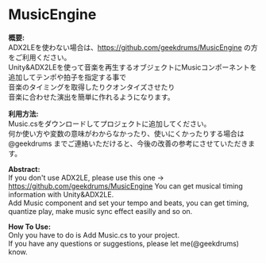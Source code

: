 MusicEngine
===========

**概要:**  
ADX2LEを使わない場合は、https://github.com/geekdrums/MusicEngine の方をご利用ください。  
Unity&ADX2LEを使って音楽を再生するオブジェクトにMusicコンポーネントを追加してテンポや拍子を指定する事で  
音楽のタイミングを取得したりクオンタイズさせたり  
音楽に合わせた演出を簡単に作れるようになります。  


**利用方法:**  
Music.csをダウンロードしてプロジェクトに追加してください。  
何か使い方や変数の意味がわからなかったり、使いにくかったりする場合は  
@geekdrums までご連絡いただけると、今後の改善の参考にさせていただきます。  


**Abstract:**  
If you don't use ADX2LE, please use this one -> https://github.com/geekdrums/MusicEngine
You can get musical timing information with Unity&ADX2LE.  
Add Music component and set your tempo and beats, you can get timing,  
quantize play, make music sync effect easilly and so on.  


**How To Use:**  
Only you have to do is Add Music.cs to your project.  
If you have any questions or suggestions, please let me(@geekdrums) know.  
